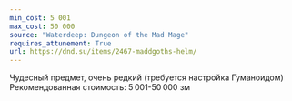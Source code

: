 ```yaml
---
min_cost: 5 001
max_cost: 50 000
source: "Waterdeep: Dungeon of the Mad Mage"
requires_attunement: True
url: https://dnd.su/items/2467-maddgoths-helm/
---
```


Чудесный предмет, очень редкий (требуется настройка Гуманоидом)
Рекомендованная стоимость: 5 001-50 000 зм